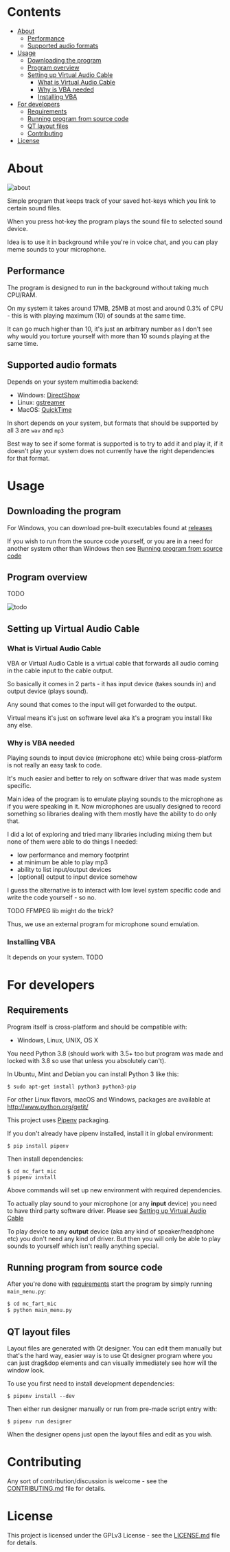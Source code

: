 # Contents
* [About](#about)
  * [Performance](#performance)
  * [Supported audio formats](#supported-audio-formats)
* [Usage](#usage)
  * [Downloading the program](#downloading-the-program)
  * [Program overview](#program-overview)
  * [Setting up Virtual Audio Cable](#setting-up-virtual-audio-cable)
    * [What is Virtual Audio Cable](#what-is-virtual-audio-cable)
    * [Why is VBA needed](#why-is-vba-needed)
    * [Installing VBA](#installing-vba)
* [For developers](#for-developers)
  * [Requirements](#requirements)
  * [Running program from source code](#running-program-from-source-code)
  * [QT layout files](#qt-layout-files)
  * [Contributing](#contributing)
* [License](#license)

# About

![about](readme_images/about.png)

Simple program that keeps track of your saved hot-keys which you link to certain sound files.

When you press hot-key the program plays the sound file to selected sound device.

Idea is to use it in background while you're in voice chat, and you can play meme sounds to your microphone.

## Performance

The program is designed to run in the background without taking much CPU/RAM.

On my system it takes around 17MB, 25MB at most and around 0.3% of CPU - this is with playing maximum (10) of
sounds at the same time.

It can go much higher than 10, it's just an arbitrary number as I don't see why would you torture yourself with more
than 10 sounds playing at the same time.

## Supported audio formats

Depends on your system multimedia backend:

- Windows: [DirectShow](https://docs.microsoft.com/en-us/windows/win32/directshow/supported-formats-in-directshow?redirectedfrom=MSDN)
- Linux: [gstreamer](https://gstreamer.freedesktop.org/features/)
- MacOS:  [QuickTime](https://support.apple.com/en-us/HT201290)

In short depends on your system, but formats that should be supported by all 3 are `wav` and `mp3`

Best way to see if some format is supported is to try to add it and play it,
if it doesn't play your system does not currently have the right dependencies for that format.

# Usage

## Downloading the program

For Windows, you can download pre-built executables found at [releases](https://github.com/albertopoljak/MC-Fart-Mic/releases)

If you wish to run from the source code yourself, or you are in a need for another system other than Windows then see [Running program from source code](#running-program-from-source-code)

## Program overview

TODO

![todo](readme_images/todo.png)

## Setting up Virtual Audio Cable

### What is Virtual Audio Cable

VBA or Virtual Audio Cable is a virtual cable that forwards all audio coming in the cable input to the cable output.

So basically it comes in 2 parts - it has input device (takes sounds in) and output device (plays sound).

Any sound that comes to the input will get forwarded to the output.

Virtual means it's just on software level aka it's a program you install like any else.

### Why is VBA needed

Playing sounds to input device (microphone etc) while being cross-platform is not really an easy task to code.

It's much easier and better to rely on software driver that was made system specific.

Main idea of the program is to emulate playing sounds to the microphone as if you were speaking in it.
Now microphones are usually designed to record something so libraries dealing with them mostly have the ability to do only that.

I did a lot of exploring and tried many libraries including mixing them but none of them were able to do things I needed:

* low performance and memory footprint
* at minimum be able to play mp3
* ability to list input/output devices
* [optional] output to input device somehow

I guess the alternative is to interact with low level system specific code and write the code yourself - so no.

TODO FFMPEG lib might do the trick?

Thus, we use an external program for microphone sound emulation.

### Installing VBA

It depends on your system. TODO

# For developers

## Requirements

Program itself is cross-platform and should be compatible with:

* Windows, Linux, UNIX, OS X


You need Python 3.8 (should work with 3.5+ too but program was made and locked with 3.8 so use that unless you absolutely can't).

In Ubuntu, Mint and Debian you can install Python 3 like this:

    $ sudo apt-get install python3 python3-pip

For other Linux flavors, macOS and Windows, packages are available at http://www.python.org/getit/


This project uses [Pipenv](https://realpython.com/pipenv-guide/) packaging.

If you don't already have pipenv installed, install it in global environment:

    $ pip install pipenv

Then install dependencies:

    $ cd mc_fart_mic
    $ pipenv install

Above commands will set up new environment with required dependencies.


To actually play sound to your microphone (or any **input** device) you need to have third party software driver.
Please see [Setting up Virtual Audio Cable](#setting-up-virtual-audio-cable)

To play device to any **output** device (aka any kind of speaker/headphone etc) you don't need any kind of driver.
But then you will only be able to play sounds to yourself which isn't really anything special.

## Running program from source code

After you're done with [requirements](#requirements) start the program by simply running `main_menu.py`:

```bash
$ cd mc_fart_mic
$ python main_menu.py
```

## QT layout files

Layout files are generated with Qt designer. You can edit them manually but that's the hard way, easier way is to use
Qt designer program where you can just drag&dop elements and can visually immediately see how will the window look.

To use you first need to install development dependencies:

    $ pipenv install --dev

Then either run designer manually or run from pre-made script entry with:

    $ pipenv run designer

When the designer opens just open the layout files and edit as you wish.

# Contributing

Any sort of contribution/discussion is welcome - see the [CONTRIBUTING.md](CONTRIBUTING.md) file for details.

# License

This project is licensed under the GPLv3 License - see the [LICENSE.md](LICENSE.md) file for details.
